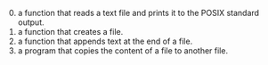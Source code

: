 0) a function that reads a text file and prints it to the POSIX standard output.
1) a function that creates a file.
2) a function that appends text at the end of a file.
3) a program that copies the content of a file to another file.
